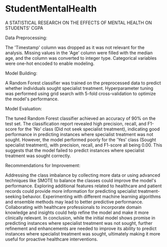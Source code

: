 # StudentMentalHealth

A STATISTICAL RESEARCH ON THE EFFECTS OF MENTAL HEALTH ON STUDENTS’ CGPA

Data Preprocessing:

The 'Timestamp' column was dropped as it was not relevant for the analysis.
Missing values in the 'Age' column were filled with the median age, and the column was converted to integer type.
Categorical variables were one-hot encoded to enable modeling.

Model Building:

A Random Forest classifier was trained on the preprocessed data to predict whether individuals sought specialist treatment.
Hyperparameter tuning was performed using grid search with 5-fold cross-validation to optimize the model's performance.

Model Evaluation:

The tuned Random Forest classifier achieved an accuracy of 90% on the test set.
The classification report revealed high precision, recall, and F1-score for the 'No' class (Did not seek specialist treatment), indicating good performance in predicting instances where specialist treatment was not sought.
However, the model performed poorly for the 'Yes' class (Sought specialist treatment), with precision, recall, and F1-score all being 0.00. This suggests that the model failed to predict instances where specialist treatment was sought correctly.

Recommendations for Improvement:

Addressing the class imbalance by collecting more data or using advanced techniques like SMOTE to balance the classes could improve the model's performance.
Exploring additional features related to healthcare and patient records could provide more information for predicting specialist treatment-seeking behavior.
Experimenting with different machine learning algorithms and ensemble methods may lead to better predictive performance.
Collaborating with healthcare professionals to incorporate domain knowledge and insights could help refine the model and make it more clinically relevant.
In conclusion, while the initial model shows promise in predicting instances where specialist treatment was not sought, 
further refinement and enhancements are needed to improve its ability to predict instances where specialist treatment was sought, 
ultimately making it more useful for proactive healthcare interventions.
